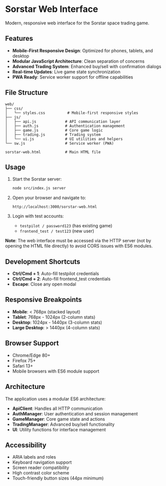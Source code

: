 # Sorstar Web Interface

Modern, responsive web interface for the Sorstar space trading game.

## Features

- **Mobile-First Responsive Design**: Optimized for phones, tablets, and desktop
- **Modular JavaScript Architecture**: Clean separation of concerns
- **Advanced Trading System**: Enhanced buy/sell with confirmation dialogs
- **Real-time Updates**: Live game state synchronization
- **PWA Ready**: Service worker support for offline capabilities

## File Structure

```
web/
├── css/
│   └── styles.css          # Mobile-first responsive styles
├── js/
│   ├── api.js             # API communication layer
│   ├── auth.js            # Authentication management
│   ├── game.js            # Core game logic
│   ├── trading.js         # Trading system
│   └── ui.js              # UI utilities and helpers
└── sw.js                  # Service worker (PWA)

sorstar-web.html           # Main HTML file
```

## Usage

1. Start the Sorstar server:
   ```bash
   node src/index.js server
   ```

2. Open your browser and navigate to:
   ```
   http://localhost:3000/sorstar-web.html
   ```

3. Login with test accounts:
   - `testpilot / password123` (has existing game)
   - `frontend_test / test123` (new user)

**Note**: The web interface must be accessed via the HTTP server (not by opening the HTML file directly) to avoid CORS issues with ES6 modules.

## Development Shortcuts

- **Ctrl/Cmd + 1**: Auto-fill testpilot credentials
- **Ctrl/Cmd + 2**: Auto-fill frontend_test credentials
- **Escape**: Close any open modal

## Responsive Breakpoints

- **Mobile**: < 768px (stacked layout)
- **Tablet**: 768px - 1024px (2-column stats)
- **Desktop**: 1024px - 1440px (3-column stats)
- **Large Desktop**: > 1440px (4-column stats)

## Browser Support

- Chrome/Edge 80+
- Firefox 75+
- Safari 13+
- Mobile browsers with ES6 module support

## Architecture

The application uses a modular ES6 architecture:

- **ApiClient**: Handles all HTTP communication
- **AuthManager**: User authentication and session management
- **GameManager**: Core game state and actions
- **TradingManager**: Advanced buy/sell functionality
- **UI**: Utility functions for interface management

## Accessibility

- ARIA labels and roles
- Keyboard navigation support
- Screen reader compatibility
- High contrast color scheme
- Touch-friendly button sizes (44px minimum)